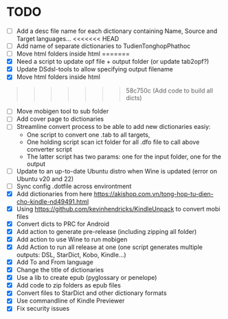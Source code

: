# TODO
- [ ] Add a desc file name for each dictionary containing Name, Source and Target languages...
<<<<<<< HEAD
- [ ] Add name of separate dictionaries to TudienTonghopPhathoc
- [ ] Move html folders inside html
=======
- [X] Need a script to update opf file + output folder (or update tab2opf?)
- [X] Update DSdsl-tools to allow specifying output filename
- [x] Move html folders inside html
>>>>>>> 58c750c (Add code to build all dicts)
- [ ] Move mobigen tool to sub folder
- [ ] Add cover page to dictionaries
- [ ] Streamline convert process to be able to add new dictionaries easiy: 
    - One script to convert one .tab to all targets, 
    - One holding script scan ict folder for all .dfo file to call above converter script
    - The latter script has two params: one for the input folder, one for the output
- [ ] Update to an up-to-date Ubuntu distro when Wine is updated (error on Ubuntu v20 and 22)
- [ ] Sync config .dotfile across environtment
- [X] Add dictionaries from here https://akishop.com.vn/tong-hop-tu-dien-cho-kindle-nd49491.html
- [X] Using https://github.com/kevinhendricks/KindleUnpack to convert mobi files
- [x] Convert dicts to PRC for Android
- [x] Add action to generate pre-release (including zipping all folder)
- [X] Add action to use Wine to run mobigen
- [X] Add Action to run all release at one (one script generates multiple outputs: DSL, StarDict, Kobo, Kindle...)
- [X] Add To and From language
- [X] Change the title of dictionaries
- [x] Use a lib to create epub (pyglossary or penelope)
- [x] Add code to zip folders as epub files
- [X] Convert files to StarDict and other dictionary formats
- [X] Use commandline of Kindle Previewer
- [X] Fix security issues
